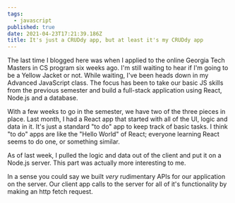 ```yaml
---
tags:
  - javascript
published: true
date: 2021-04-23T17:21:39.186Z
title: It's just a CRUDdy app, but at least it's my CRUDdy app
---
```

The last time I blogged here was when I applied to the online Georgia Tech Masters in CS program six weeks ago. I'm still waiting to hear if I'm going to be a Yellow Jacket or not. While waiting, I've been heads down in my Advanced JavaScript class. The focus has been to take our basic JS skills from the previous semester and build a full-stack application using React, Node.js and a database.

With a few weeks to go in the semester, we have two of the three pieces in place. Last month, I had a React app that started with all of the UI, logic and data in it. It's just a standard "to do" app to keep track of basic tasks. I think "to do" apps are like the "Hello World" of React; everyone learning React seems to do one, or something similar.

As of last week, I pulled the logic and data out of the client and put it on a Node.js server. This part was actually more interesting to me. 

In a sense you could say we built *very* rudimentary APIs for our application on the server. Our client app calls to the server for all of it's functionality by making an http fetch request.